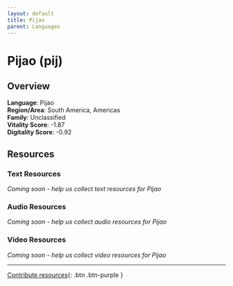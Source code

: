 ```yaml
---
layout: default
title: Pijao
parent: Languages
---
```


# Pijao (pij)

## Overview

**Language**: Pijao  
**Region/Area**: South America, Americas  
**Family**: Unclassified  
**Vitality Score**: -1.87  
**Digitality Score**: -0.92  

## Resources

### Text Resources
*Coming soon - help us collect text resources for Pijao*

### Audio Resources
*Coming soon - help us collect audio resources for Pijao*

### Video Resources
*Coming soon - help us collect video resources for Pijao*

---

[Contribute resources](https://fairtrain.github.io/){: .btn .btn-purple }

